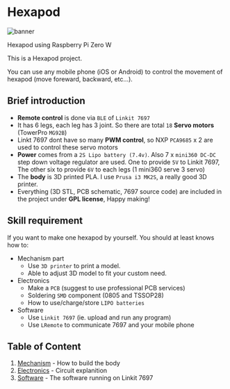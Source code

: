 # Hexapod

![banner](files/hexapod_og.jpg)

Hexapod using Raspberry Pi Zero W

This is a Hexapod project.

You can use any mobile phone (iOS or Android) to control the movement of hexapod (move foreward, backward, etc...).

## Brief introduction

* **Remote control** is done via `BLE` of `Linkit 7697`
* It has 6 legs, each leg has 3 joint. So there are total `18` **Servo motors** (TowerPro `MG92B`)
* Linkt 7697 dont have so many **PWM control**, so NXP `PCA9685` x 2 are used to control these servo motors
* **Power** comes from a `2S Lipo battery (7.4v)`. Also 7 x `mini360 DC-DC` step down voltage regulator are used. One to provide `5V` to Linkit 7697, The other six to provide `6V` to each legs (1 mini360 serve 3 servo)
* The **body** is 3D printed PLA. I use `Prusa i3 MK2S`, a really good 3D printer.
* Everything (3D STL, PCB schematic, 7697 source code) are included in the project under **GPL license**, Happy making!

## Skill requirement

If you want to make one hexapod by yourself. You should at least knows how to:

* Mechanism part
  * Use `3D printer` to print a model.
  * Able to adjust 3D model to fit your custom need.
* Electronics
  * Make a `PCB` (suggest to use professional PCB services)
  * Soldering `SMD` component (0805 and TSSOP28)
  * How to use/charge/store `LIPO batteries`
* Software
  * Use `Linkit 7697` (ie. upload and run any program)
  * Use `LRemote` to communicate 7697 and your mobile phone

## Table of Content

1. [Mechanism](mechanism/) - How to build the body
1. [Electronics](electronics/) - Circuit explanition
1. [Software](software/) - The software running on Linkit 7697
